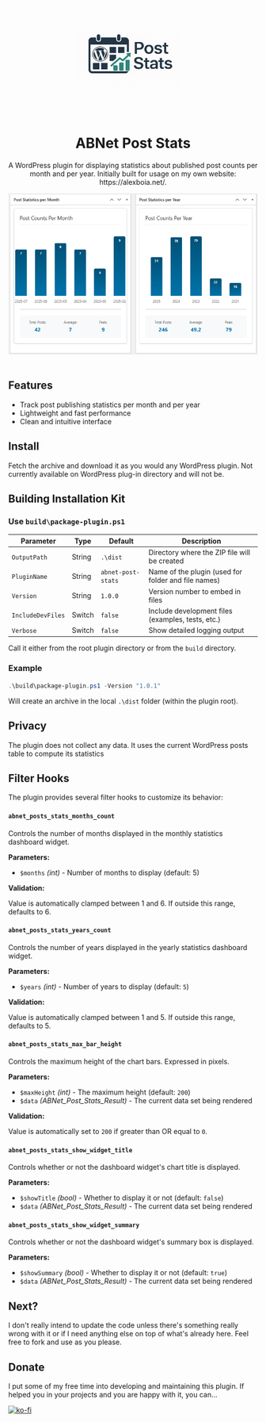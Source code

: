 <p align="center">
   <img align="center" width="210" height="200" src="https://github.com/alexboia/ABNET-PostStats/blob/main/logo.png?raw=true" style="margin-bottom: 20px; margin-right: 20px; border-radius: 5px;" />
</p>

<h1 align="center">ABNet Post Stats</h1>

<p align="center">
   A WordPress plugin for displaying statistics about published post counts per month and per year. Initially built for usage on my own website: https://alexboia.net/.
</p>

<p align="center">
   <img align="center" src="https://github.com/alexboia/ABNET-PostStats/blob/main/screenshots/abnet-post-stats.png?raw=true" style="margin-bottom: 20px; margin-right: 20px;" />
</p>

## Features

- Track post publishing statistics per month and per year
- Lightweight and fast performance
- Clean and intuitive interface

## Install

Fetch the archive and download it as you would any WordPress plugin. 
Not currently available on WordPress plug-in directory and will not be.

## Building Installation Kit

### Use `build\package-plugin.ps1`

| Parameter | Type | Default | Description |
|-----------|------|---------|-------------|
| `OutputPath` | String | `.\dist` | Directory where the ZIP file will be created |
| `PluginName` | String | `abnet-post-stats` | Name of the plugin (used for folder and file names) |
| `Version` | String | `1.0.0` | Version number to embed in files |
| `IncludeDevFiles` | Switch | `false` | Include development files (examples, tests, etc.) |
| `Verbose` | Switch | `false` | Show detailed logging output |

Call it either from the root plugin directory or from the `build` directory.

### Example

```powershell
.\build\package-plugin.ps1 -Version "1.0.1"
```

Will create an archive in the local `.\dist` folder (within the plugin root).

## Privacy

The plugin does not collect any data. It uses the current WordPress posts table to compute its statistics

## Filter Hooks

The plugin provides several filter hooks to customize its behavior:

#### `abnet_posts_stats_months_count`

Controls the number of months displayed in the monthly statistics dashboard widget.

**Parameters:**
- `$months` _(int)_ - Number of months to display (default: 5)

**Validation:** 

Value is automatically clamped between 1 and 6. If outside this range, defaults to 6.

#### `abnet_posts_stats_years_count`

Controls the number of years displayed in the yearly statistics dashboard widget.

**Parameters:**
- `$years` _(int)_ - Number of years to display (default: `5`)

**Validation:** 

Value is automatically clamped between 1 and 5. If outside this range, defaults to 5.

#### `abnet_posts_stats_max_bar_height`

Controls the maximum height of the chart bars. Expressed in pixels.

**Parameters:**
- `$maxHeight` _(int)_ - The maximum height (default: `200`)
- `$data` _(ABNet_Post_Stats_Result)_ - The current data set being rendered

**Validation:** 

Value is automatically set to `200` if greater than OR equal to `0`.

#### `abnet_posts_stats_show_widget_title`

Controls whether or not the dashboard widget's chart title is displayed.

**Parameters:**
- `$showTitle` _(bool)_ - Whether to display it or not (default: `false`)
- `$data` _(ABNet_Post_Stats_Result)_ - The current data set being rendered

#### `abnet_posts_stats_show_widget_summary`

Controls whether or not the dashboard widget's summary box is displayed.

**Parameters:**
- `$showSummary` _(bool)_ - Whether to display it or not (default: `true`)
- `$data` _(ABNet_Post_Stats_Result)_ - The current data set being rendered

## Next?

I don't really intend to update the code unless there's something really wrong with it or if I need anything else on top of what's already here.
Feel free to fork and use as you please.

## Donate

I put some of my free time into developing and maintaining this plugin.
If helped you in your projects and you are happy with it, you can...

[![ko-fi](https://www.ko-fi.com/img/githubbutton_sm.svg)](https://ko-fi.com/Q5Q01KGLM)